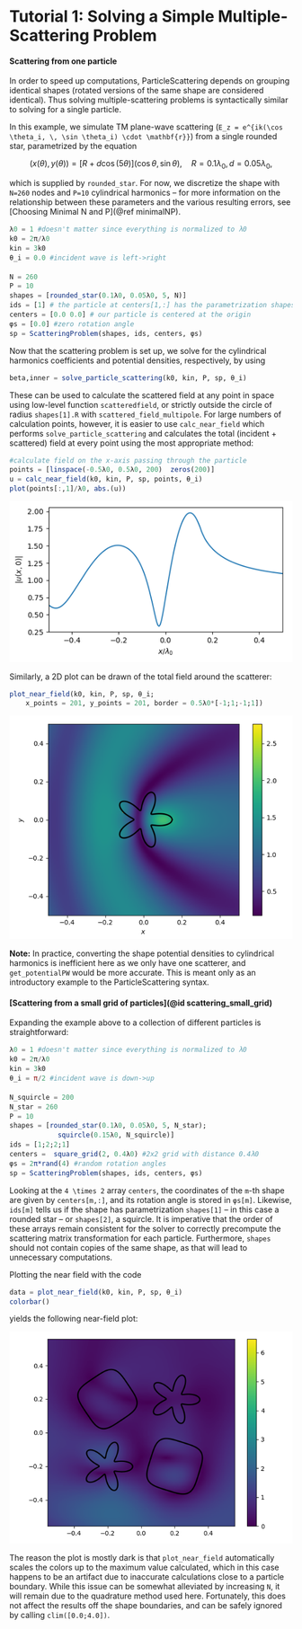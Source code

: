 # Tutorial 1: Solving a Simple Multiple-Scattering Problem
#### Scattering from one particle

In order to speed up computations, ParticleScattering depends on grouping
identical shapes (rotated versions of the same shape are considered identical).
Thus solving multiple-scattering problems is syntactically similar to solving
for a single particle.

In this example, we simulate TM plane-wave scattering (``E_z = e^{ik(\cos \theta_i, \, \sin \theta_i) \cdot \mathbf{r}}``)
from a single rounded star, parametrized by the equation

```math
(x(\theta), y(\theta)) = [R + d \cos(5\theta)](\cos \theta, \sin \theta), \quad
R = 0.1\lambda_0, d = 0.05\lambda_0,
```

which is supplied by `rounded_star`. For now, we discretize the shape with `N=260`
nodes and `P=10` cylindrical harmonics &ndash; for more information on the
relationship between these parameters and the various resulting errors, see
[Choosing Minimal N and P](@ref minimalNP).

```julia
λ0 = 1 #doesn't matter since everything is normalized to λ0
k0 = 2π/λ0
kin = 3k0
θ_i = 0.0 #incident wave is left->right

N = 260
P = 10
shapes = [rounded_star(0.1λ0, 0.05λ0, 5, N)]
ids = [1] # the particle at centers[1,:] has the parametrization shapes[ids[1]]
centers = [0.0 0.0] # our particle is centered at the origin
φs = [0.0] #zero rotation angle
sp = ScatteringProblem(shapes, ids, centers, φs)
```

Now that the scattering problem is set up, we solve for the cylindrical harmonics
coefficients and potential densities, respectively, by using

```julia
beta,inner = solve_particle_scattering(k0, kin, P, sp, θ_i)
```

These can be used to calculate the scattered field at any point in space using
low-level function `scatteredfield`, or strictly outside the circle of radius `shapes[1].R`
with `scattered_field_multipole`. For large numbers of calculation points, however, it is
easier to use `calc_near_field` which performs `solve_particle_scattering` and
calculates the total (incident + scattered) field at every point using the most
appropriate method:

```julia
#calculate field on the x-axis passing through the particle
points = [linspace(-0.5λ0, 0.5λ0, 200)  zeros(200)]
u = calc_near_field(k0, kin, P, sp, points, θ_i)
plot(points[:,1]/λ0, abs.(u))
```

![simple_tutorial_plot1](./assets/simple_tutorial_plot1.png)

Similarly, a 2D plot can be drawn of the total field around the scatterer:
```julia
plot_near_field(k0, kin, P, sp, θ_i;
    x_points = 201, y_points = 201, border = 0.5λ0*[-1;1;-1;1])
```

![simple_tutorial_plot2](./assets/simple_tutorial_plot2.png)

**Note:**
In practice, converting the shape potential densities to cylindrical harmonics
is inefficient here as we only have one scatterer, and `get_potentialPW`
would be more accurate. This is meant only as an introductory example to the
ParticleScattering syntax.

#### [Scattering from a small grid of particles](@id scattering_small_grid)
Expanding the example above to a collection of different particles is straightforward:

```julia
λ0 = 1 #doesn't matter since everything is normalized to λ0
k0 = 2π/λ0
kin = 3k0
θ_i = π/2 #incident wave is down->up

N_squircle = 200
N_star = 260
P = 10
shapes = [rounded_star(0.1λ0, 0.05λ0, 5, N_star);
            squircle(0.15λ0, N_squircle)]
ids = [1;2;2;1]
centers =  square_grid(2, 0.4λ0) #2x2 grid with distance 0.4λ0
φs = 2π*rand(4) #random rotation angles
sp = ScatteringProblem(shapes, ids, centers, φs)
```

Looking at the ``4 \times 2`` array `centers`, the coordinates of the `m`-th
shape are given by `centers[m,:]`, and its rotation angle is stored in `φs[m]`.
Likewise, `ids[m]` tells us if the shape has parametrization `shapes[1]`
 &ndash; in this case a rounded star &ndash; or `shapes[2]`, a squircle. It is
 imperative that the order of these arrays remain consistent for the solver
to correctly precompute the scattering matrix transformation for each particle.
Furthermore, `shapes` should not contain copies of the same shape, as that will
lead to unnecessary computations.

Plotting the near field with the code
```julia
data = plot_near_field(k0, kin, P, sp, θ_i)
colorbar()
```
yields the following near-field plot:

![simple_tutorial_plot3](./assets/simple_tutorial_plot3.png)

The reason the plot is mostly dark is that `plot_near_field` automatically scales
the colors up to the maximum value calculated, which in this case happens to be
an artifact due to inaccurate calculations close to a particle boundary. While this issue
can be somewhat alleviated by increasing `N`, it will remain due to the
quadrature method used here. Fortunately, this does not affect the results off
the shape boundaries, and can be safely ignored by calling `clim([0.0;4.0])`.
